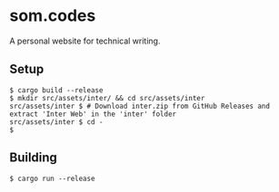 # som.codes

A personal website for technical writing.

## Setup

```
$ cargo build --release
$ mkdir src/assets/inter/ && cd src/assets/inter
src/assets/inter $ # Download inter.zip from GitHub Releases and extract 'Inter Web' in the 'inter' folder
src/assets/inter $ cd -
$
```

## Building

```
$ cargo run --release
```
